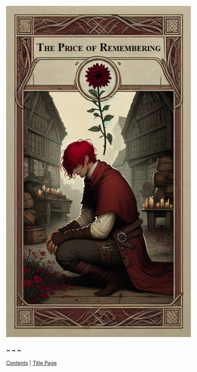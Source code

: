 ![The Price of Remembering](images/cover.jpg)

### ~ ~ ~

[Contents](Contents.md) | [Title Page](Title_Page.md)
